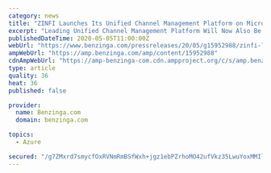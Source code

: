 ```yaml
---
category: news
title: "ZINFI Launches Its Unified Channel Management Platform on Microsoft Azure"
excerpt: "Leading Unified Channel Management Platform Will Now Also Be Available on Microsoft Azure, Further Enhancing Platform Security, Scalability and"
publishedDateTime: 2020-05-05T11:00:00Z
webUrl: "https://www.benzinga.com/pressreleases/20/05/g15952988/zinfi-launches-its-unified-channel-management-platform-on-microsoft-azure"
ampWebUrl: "https://amp.benzinga.com/amp/content/15952988"
cdnAmpWebUrl: "https://amp-benzinga-com.cdn.ampproject.org/c/s/amp.benzinga.com/amp/content/15952988"
type: article
quality: 36
heat: 36
published: false

provider:
  name: Benzinga.com
  domain: benzinga.com

topics:
  - Azure

secured: "/g7ZMxrd7smycfOxRVNmRmBSfWxh+jgz1ebPZrhoMO42ufVkz35LwuYoxMMIlevqRogFgiBLad2E5Z3QWqJZNWkBNfWXVZySxmDv+RE7ozaiZ3gFXQBmfb9I4Qp9OodHbJ/lAoivAO8bF76R5KF6EnXmpAIq5+GTSpujq1CIxX5+F0uqFD1uN8OGr7zn1t/ocN3qhh+Yg68CSB4lVMjAjTuoV75lYhdcGnJQ34IQv67QqjM4Agmz9OLXizDct9Yap1EmFi4R4IYDAwqiRylSqE/pfsClt2+8BtweWiHc0JjTtErRLEpcnHvpT23OeBQ0;XZpbu/RtOxuugeI10sW/6Q=="
---
```



